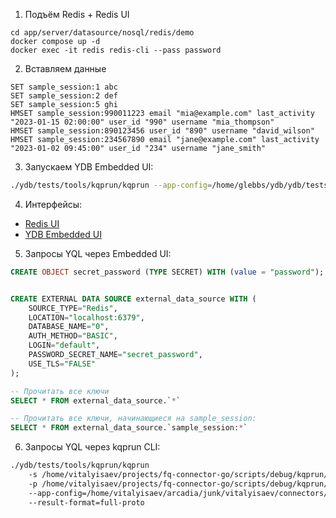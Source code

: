 1. Подъём Redis + Redis UI

```
cd app/server/datasource/nosql/redis/demo
docker compose up -d
docker exec -it redis redis-cli --pass password
```

2. Вставляем данные

```
SET sample_session:1 abc
SET sample_session:2 def
SET sample_session:5 ghi
HMSET sample_session:990011223 email "mia@example.com" last_activity "2023-01-15 02:00:00" user_id "990" username "mia_thompson"
HMSET sample_session:890123456 user_id "890" username "david_wilson"
HMSET sample_session:234567890 email "jane@example.com" last_activity "2023-01-02 09:45:00" user_id "234" username "jane_smith"
```

3. Запускаем YDB Embedded UI:

```bash
./ydb/tests/tools/kqprun/kqprun --app-config=/home/glebbs/ydb/ydb/tests/tools/kqprun/configuration/app_config.conf -M 8080
```

4. Интерфейсы:

* [Redis UI](http://localhost:8081/)
* [YDB Embedded UI](http://localhost:8080/monitoring/tenant?tenantPage=query&database=%2FRoot&schema=%2FRoot%2Fexternal_data_source)

5. Запросы YQL через Embedded UI:

```sql
CREATE OBJECT secret_password (TYPE SECRET) WITH (value = "password");


CREATE EXTERNAL DATA SOURCE external_data_source WITH (
    SOURCE_TYPE="Redis",
    LOCATION="localhost:6379",
    DATABASE_NAME="0",
    AUTH_METHOD="BASIC",
    LOGIN="default",
    PASSWORD_SECRET_NAME="secret_password",
    USE_TLS="FALSE"
);
```

```sql
-- Прочитать все ключи
SELECT * FROM external_data_source.`*`

-- Прочитать все ключи, начинающиеся на sample_session:
SELECT * FROM external_data_source.`sample_session:*`
```

6. Запросы YQL через kqprun CLI:

```bash
./ydb/tests/tools/kqprun/kqprun 
    -s /home/vitalyisaev/projects/fq-connector-go/scripts/debug/kqprun/schema.redis.local.txt 
    -p /home/vitalyisaev/projects/fq-connector-go/scripts/debug/kqprun/script.redis.local.txt 
    --app-config=/home/vitalyisaev/arcadia/junk/vitalyisaev/connectors/app_config.local.conf  
    --result-format=full-proto
```
